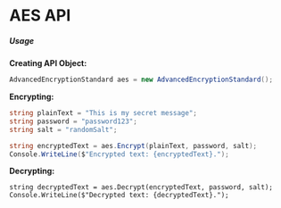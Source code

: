 # AES API

##### Usage

**Creating API Object:**
```cs
AdvancedEncryptionStandard aes = new AdvancedEncryptionStandard();
```

**Encrypting:**
```cs
string plainText = "This is my secret message";
string password = "password123";
string salt = "randomSalt";
```

```cs
string encryptedText = aes.Encrypt(plainText, password, salt);
Console.WriteLine($"Encrypted text: {encryptedText}.");
```

**Decrypting:**
```
string decryptedText = aes.Decrypt(encryptedText, password, salt);
Console.WriteLine($"Decrypted text: {decryptedText}.");
```
